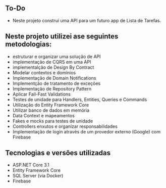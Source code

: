 
## To-Do
*   Neste projeto construi uma API para um futuro app de Lista de Tarefas. 

## Neste projeto utilizei ase seguintes metodologias:
*   estruturar e organizar uma solução de API
*   implementação de CQRS em uma API
*   implementalção de Design By Contract
*   Modelar contextos e domínios
*   Implementação de Domain Notifications
*   Implementção de tratamento de exceções
*   Implementação de  Repository Pattern
*   Aplicar Fail-Fast Validations
*   Testes de unidade para Handlers, Entities, Queries e Commands
*   Utilização do Entity Framework Core
*   Utilizar banco de dados em memória
*   Data Context e mapeamentos
*   Fakes e mocks para testes de unidade
*   Controllers enxutos e organizar responsabilidades
*   Implementação de login através de um provedor externo (Google) com Firebase

## Tecnologias e versões utilizadas
*   ASP.NET Core 3.1
*   Entity Framework Core
*   SQL Server (via Docker)
*   Firebase

